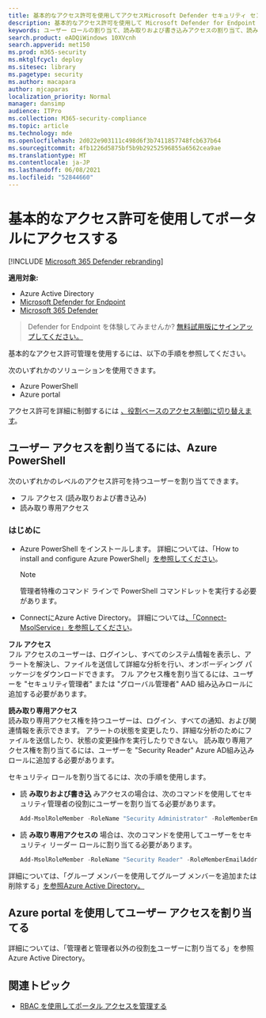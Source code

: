 ```yaml
---
title: 基本的なアクセス許可を使用してアクセスMicrosoft Defender セキュリティ センター
description: 基本的なアクセス許可を使用して Microsoft Defender for Endpoint ポータルにアクセスする方法について説明します。
keywords: ユーザー ロールの割り当て、読み取りおよび書き込みアクセスの割り当て、読み取り専用アクセスの割り当て、ユーザー、ユーザー の役割、役割
search.product: eADQiWindows 10XVcnh
search.appverid: met150
ms.prod: m365-security
ms.mktglfcycl: deploy
ms.sitesec: library
ms.pagetype: security
ms.author: macapara
author: mjcaparas
localization_priority: Normal
manager: dansimp
audience: ITPro
ms.collection: M365-security-compliance
ms.topic: article
ms.technology: mde
ms.openlocfilehash: 2d022e903111c498d6f3b7411857748fcb637b64
ms.sourcegitcommit: 4fb1226d5875bf5b9b29252596855a6562cea9ae
ms.translationtype: MT
ms.contentlocale: ja-JP
ms.lasthandoff: 06/08/2021
ms.locfileid: "52844660"
---
```

# <a name="use-basic-permissions-to-access-the-portal"></a>基本的なアクセス許可を使用してポータルにアクセスする

[!INCLUDE [Microsoft 365 Defender rebranding](../../includes/microsoft-defender.md)]

**適用対象:**
- Azure Active Directory
- [Microsoft Defender for Endpoint](https://go.microsoft.com/fwlink/p/?linkid=2154037)
- [Microsoft 365 Defender](https://go.microsoft.com/fwlink/?linkid=2118804)

> Defender for Endpoint を体験してみませんか? [無料試用版にサインアップしてください。](https://www.microsoft.com/microsoft-365/windows/microsoft-defender-atp?ocid=docs-wdatp-basicaccess-abovefoldlink)

基本的なアクセス許可管理を使用するには、以下の手順を参照してください。

次のいずれかのソリューションを使用できます。
- Azure PowerShell
- Azure portal

アクセス許可を詳細に制御するには [、役割ベースのアクセス制御に切り替えます](rbac.md)。

## <a name="assign-user-access-using-azure-powershell"></a>ユーザー アクセスを割り当てるには、Azure PowerShell
次のいずれかのレベルのアクセス許可を持つユーザーを割り当てできます。
- フル アクセス (読み取りおよび書き込み)
- 読み取り専用アクセス

### <a name="before-you-begin"></a>はじめに

- Azure PowerShell をインストールします。 詳細については、「How to install and configure Azure PowerShell」[を参照してください](https://azure.microsoft.com/documentation/articles/powershell-install-configure/)。<br>

    > [!NOTE]
    > 管理者特権のコマンド ラインで PowerShell コマンドレットを実行する必要があります。

- ConnectにAzure Active Directory。 詳細については[、「Connect-MsolService」を参照してください](/powershell/module/msonline/connect-msolservice?view=azureadps-1.0&preserve-view=true)。

**フル アクセス** <br>
フル アクセスのユーザーは、ログインし、すべてのシステム情報を表示し、アラートを解決し、ファイルを送信して詳細な分析を行い、オンボーディング パッケージをダウンロードできます。
フル アクセス権を割り当てるには、ユーザーを "セキュリティ管理者" または "グローバル管理者" AAD 組み込みロールに追加する必要があります。

**読み取り専用アクセス** <br>
読み取り専用アクセス権を持つユーザーは、ログイン、すべての通知、および関連情報を表示できます。
アラートの状態を変更したり、詳細な分析のためにファイルを送信したり、状態の変更操作を実行したりできない。
読み取り専用アクセス権を割り当てるには、ユーザーを "Security Reader" Azure AD組み込みロールに追加する必要があります。

セキュリティ ロールを割り当てるには、次の手順を使用します。

- 読 **み取りおよび書き込** みアクセスの場合は、次のコマンドを使用してセキュリティ管理者の役割にユーザーを割り当てる必要があります。

  ```PowerShell
  Add-MsolRoleMember -RoleName "Security Administrator" -RoleMemberEmailAddress "secadmin@Contoso.onmicrosoft.com"
  ```
  
- 読 **み取り専用アクセスの** 場合は、次のコマンドを使用してユーザーをセキュリティ リーダー ロールに割り当てる必要があります。

  ```PowerShell
  Add-MsolRoleMember -RoleName "Security Reader" -RoleMemberEmailAddress "reader@Contoso.onmicrosoft.com"
  ```

詳細については、「グループ メンバーを使用してグループ メンバーを追加または削除する」[を参照Azure Active Directory。](/azure/active-directory/fundamentals/active-directory-groups-members-azure-portal)

## <a name="assign-user-access-using-the-azure-portal"></a>Azure portal を使用してユーザー アクセスを割り当てる

詳細については、「管理者と管理者以外の役割[を](/azure/active-directory/fundamentals/active-directory-users-assign-role-azure-portal)ユーザーに割り当てる」を参照Azure Active Directory。

## <a name="related-topic"></a>関連トピック

- [RBAC を使用してポータル アクセスを管理する](rbac.md)
